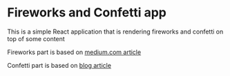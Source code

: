 # Fireworks and Confetti app

This is a simple React application that is rendering fireworks and confetti on top of some content

Fireworks part is based on [medium.com article](https://medium.com/@AlexanderObregon/coding-fireworks-for-the-4th-of-july-a-fun-and-simple-html-and-javascript-tutorial-c4e999831763)

Confetti part is based on [blog article](https://snorre.io/blog/2024-07-19-javascript-canvas-confetti/)
